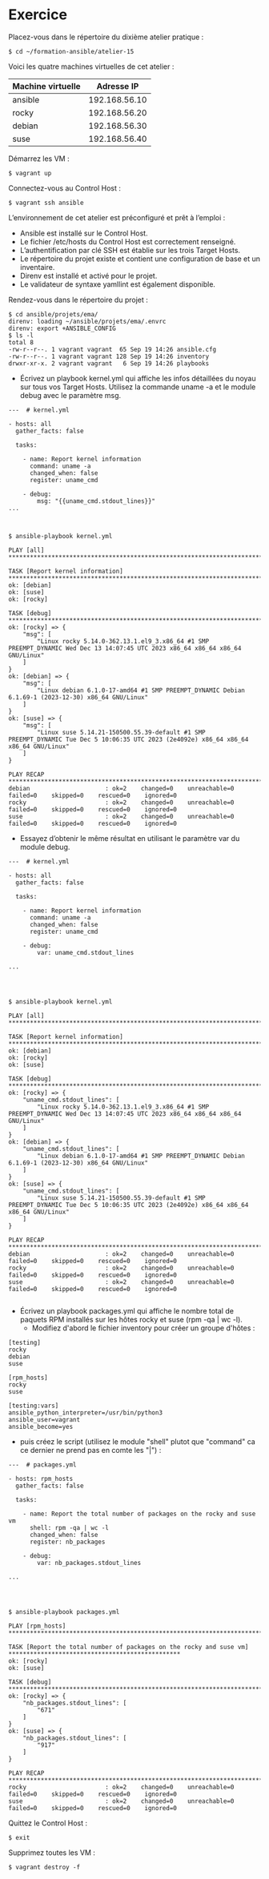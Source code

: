 # Exercice

Placez-vous dans le répertoire du dixième atelier pratique :

```
$ cd ~/formation-ansible/atelier-15
```
Voici les quatre machines virtuelles de cet atelier :

|Machine virtuelle |	Adresse IP|
| ------------- |:-------------:|
|ansible | 192.168.56.10|
|rocky | 192.168.56.20|
|debian | 192.168.56.30|
|suse |	192.168.56.40|

Démarrez les VM :
```
$ vagrant up
```
Connectez-vous au Control Host :
```
$ vagrant ssh ansible
```
L’environnement de cet atelier est préconfiguré et prêt à l’emploi :

* Ansible est installé sur le Control Host.
* Le fichier /etc/hosts du Control Host est correctement renseigné.
* L’authentification par clé SSH est établie sur les trois Target Hosts.
* Le répertoire du projet existe et contient une configuration de base et un inventaire.
* Direnv est installé et activé pour le projet.
* Le validateur de syntaxe yamllint est également disponible.

Rendez-vous dans le répertoire du projet :
```
$ cd ansible/projets/ema/
direnv: loading ~/ansible/projets/ema/.envrc
direnv: export +ANSIBLE_CONFIG
$ ls -l
total 8
-rw-r--r--. 1 vagrant vagrant  65 Sep 19 14:26 ansible.cfg
-rw-r--r--. 1 vagrant vagrant 128 Sep 19 14:26 inventory
drwxr-xr-x. 2 vagrant vagrant   6 Sep 19 14:26 playbooks
```

* Écrivez un playbook kernel.yml qui affiche les infos détaillées du noyau sur tous vos Target Hosts. Utilisez la commande uname -a et le module debug avec le paramètre msg.
```
---  # kernel.yml

- hosts: all
  gather_facts: false

  tasks:

    - name: Report kernel information
      command: uname -a
      changed_when: false
      register: uname_cmd

    - debug:
        msg: "{{uname_cmd.stdout_lines}}"
...



$ ansible-playbook kernel.yml 

PLAY [all] *********************************************************************************************************

TASK [Report kernel information] ***********************************************************************************
ok: [debian]
ok: [suse]
ok: [rocky]

TASK [debug] *******************************************************************************************************
ok: [rocky] => {
    "msg": [
        "Linux rocky 5.14.0-362.13.1.el9_3.x86_64 #1 SMP PREEMPT_DYNAMIC Wed Dec 13 14:07:45 UTC 2023 x86_64 x86_64 x86_64 GNU/Linux"
    ]
}
ok: [debian] => {
    "msg": [
        "Linux debian 6.1.0-17-amd64 #1 SMP PREEMPT_DYNAMIC Debian 6.1.69-1 (2023-12-30) x86_64 GNU/Linux"
    ]
}
ok: [suse] => {
    "msg": [
        "Linux suse 5.14.21-150500.55.39-default #1 SMP PREEMPT_DYNAMIC Tue Dec 5 10:06:35 UTC 2023 (2e4092e) x86_64 x86_64 x86_64 GNU/Linux"
    ]
}

PLAY RECAP *********************************************************************************************************
debian                     : ok=2    changed=0    unreachable=0    failed=0    skipped=0    rescued=0    ignored=0   
rocky                      : ok=2    changed=0    unreachable=0    failed=0    skipped=0    rescued=0    ignored=0   
suse                       : ok=2    changed=0    unreachable=0    failed=0    skipped=0    rescued=0    ignored=0   

```
* Essayez d’obtenir le même résultat en utilisant le paramètre var du module debug.
```
---  # kernel.yml

- hosts: all
  gather_facts: false

  tasks:

    - name: Report kernel information
      command: uname -a
      changed_when: false
      register: uname_cmd

    - debug:
        var: uname_cmd.stdout_lines

...




$ ansible-playbook kernel.yml 

PLAY [all] *********************************************************************************************************

TASK [Report kernel information] ***********************************************************************************
ok: [debian]
ok: [rocky]
ok: [suse]

TASK [debug] *******************************************************************************************************
ok: [rocky] => {
    "uname_cmd.stdout_lines": [
        "Linux rocky 5.14.0-362.13.1.el9_3.x86_64 #1 SMP PREEMPT_DYNAMIC Wed Dec 13 14:07:45 UTC 2023 x86_64 x86_64 x86_64 GNU/Linux"
    ]
}
ok: [debian] => {
    "uname_cmd.stdout_lines": [
        "Linux debian 6.1.0-17-amd64 #1 SMP PREEMPT_DYNAMIC Debian 6.1.69-1 (2023-12-30) x86_64 GNU/Linux"
    ]
}
ok: [suse] => {
    "uname_cmd.stdout_lines": [
        "Linux suse 5.14.21-150500.55.39-default #1 SMP PREEMPT_DYNAMIC Tue Dec 5 10:06:35 UTC 2023 (2e4092e) x86_64 x86_64 x86_64 GNU/Linux"
    ]
}

PLAY RECAP *********************************************************************************************************
debian                     : ok=2    changed=0    unreachable=0    failed=0    skipped=0    rescued=0    ignored=0   
rocky                      : ok=2    changed=0    unreachable=0    failed=0    skipped=0    rescued=0    ignored=0   
suse                       : ok=2    changed=0    unreachable=0    failed=0    skipped=0    rescued=0    ignored=0   


```
* Écrivez un playbook packages.yml qui affiche le nombre total de paquets RPM installés sur les hôtes rocky et suse (rpm -qa | wc -l).
  * Modifiez d'abord le fichier inventory pour créer un groupe d'hôtes :
```
[testing]
rocky
debian
suse

[rpm_hosts]
rocky
suse

[testing:vars]
ansible_python_interpreter=/usr/bin/python3
ansible_user=vagrant
ansible_become=yes
```
  * puis créez le script (utilisez le module "shell" plutot que "command" ca ce dernier ne prend pas en comte les "|") :
```
---  # packages.yml

- hosts: rpm_hosts
  gather_facts: false

  tasks:

    - name: Report the total number of packages on the rocky and suse vm
      shell: rpm -qa | wc -l
      changed_when: false
      register: nb_packages

    - debug:
        var: nb_packages.stdout_lines

...




$ ansible-playbook packages.yml 

PLAY [rpm_hosts] ***************************************************************************************************

TASK [Report the total number of packages on the rocky and suse vm] ************************************************
ok: [rocky]
ok: [suse]

TASK [debug] *******************************************************************************************************
ok: [rocky] => {
    "nb_packages.stdout_lines": [
        "671"
    ]
}
ok: [suse] => {
    "nb_packages.stdout_lines": [
        "917"
    ]
}

PLAY RECAP *********************************************************************************************************
rocky                      : ok=2    changed=0    unreachable=0    failed=0    skipped=0    rescued=0    ignored=0   
suse                       : ok=2    changed=0    unreachable=0    failed=0    skipped=0    rescued=0    ignored=0   

```

Quittez le Control Host :
```
$ exit
```
Supprimez toutes les VM :
```
$ vagrant destroy -f
```
